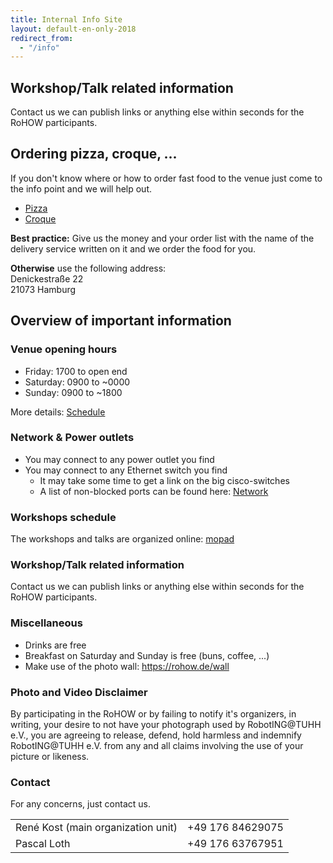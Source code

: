 ```yaml
---
title: Internal Info Site
layout: default-en-only-2018
redirect_from:
  - "/info"
---
```


## Workshop/Talk related information

Contact us we can publish links or anything else within seconds for the RoHOW
participants.

## Ordering pizza, croque, ...

If you don't know where or how to order fast food to the venue just come to the
info point and we will help out.  

* [Pizza](https://www.pizzamax.de/)
* [Croque](http://www.lieferprofi.de/shops/croquemaster/common/03_speisen-uebersicht.php)

**Best practice:** Give us the money and your order list with the name of the delivery
service written on it and we order the food for you.  

**Otherwise** use the following address:  
Denickestraße 22  
21073 Hamburg  

## Overview of important information

### Venue opening hours

- Friday: 1700 to open end
- Saturday: 0900 to ~0000
- Sunday: 0900 to ~1800

More details: [Schedule](https://www.rohow.de/2018/en/schedule.html)

### Network & Power outlets

- You may connect to any power outlet you find
- You may connect to any Ethernet switch you find
  - It may take some time to get a link on the big cisco-switches
  - A list of non-blocked ports can be found here: [Network](https://www.tuhh.de/rzt/beratung/dvb/tuhhvn.html)

### Workshops schedule

The workshops and talks are organized online: [mopad](https://rohow.de/mopad)

### Workshop/Talk related information

Contact us we can publish links or anything else within seconds for the RoHOW participants.

### Miscellaneous

- Drinks are free
- Breakfast on Saturday and Sunday is free (buns, coffee, ...)
- Make use of the photo wall: https://rohow.de/wall

### Photo and Video Disclaimer

By participating in the RoHOW or by failing to notify it's organizers, in
writing, your desire to not have your photograph used by RobotING@TUHH e.V., you
are agreeing to release, defend, hold harmless and indemnify RobotING@TUHH e.V.
from any and all claims involving the use of your picture or likeness.

### Contact

For any concerns, just contact us.

|   |   |
| - | - |
| René Kost (main organization unit)| +49 176 84629075 |
| Pascal Loth | +49 176 63767951 |
